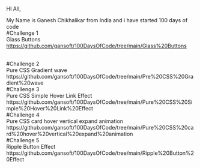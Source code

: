 HI All,

My Name is Ganesh Chikhalikar  from India and i have started 100 days of code
<br>
#Challenge 1 <br>
Glass Buttons <br>
https://github.com/gansoft/100DaysOfCode/tree/main/Glass%20Buttons

<br>
#Challenge 2 <br>
Pure CSS Gradient wave <br>
https://github.com/gansoft/100DaysOfCode/tree/main/Pre%20CSS%20Gradient%20wave

<br>
#Challenge 3 <br>
Pure CSS Simple Hover Link Effect <br>
https://github.com/gansoft/100DaysOfCode/tree/main/Pure%20CSS%20Simple%20Hover%20Link%20Effect

<br>
#Challenge 4 <br>
Pure CSS card hover vertical expand animation <br>
https://github.com/gansoft/100DaysOfCode/tree/main/Pure%20CSS%20card%20hover%20vertical%20expand%20animation

<br>
#Challenge 5 <br>
Ripple Button Effect
https://github.com/gansoft/100DaysOfCode/tree/main/Ripple%20Button%20Effect

